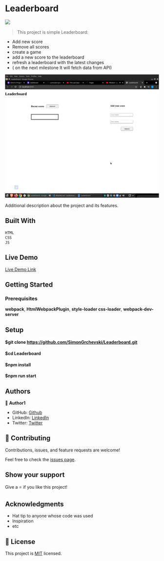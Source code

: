 # Leaderboard

![](https://img.shields.io/badge/Microverse-blueviolet)


> This project is simple Leaderboard:

  - Add new score
  - Remove all scores
  - create a game
  - add a new score to the leaderboard
  - refresh a leaderboard with the latest changes
  - ( on the next milestone It will fetch data from API)

![screenshot](./Screenshot.png)

Additional description about the project and its features.

## Built With
    HTML
    CSS
    JS

## Live Demo

[Live Demo Link](https://simongrchevski.github.io/Leaderboard/)


## Getting Started


### Prerequisites
  **webpack**,
  **HtmlWebpackPlugin**,
  **style-loader css-loader**,
  **webpack-dev-server**

## Setup

#### $git clone https://github.com/SimonGrchevski/Leaderboard.git
#### $cd Leaderboard
#### $npm install
#### $npm run start



## Authors

👤 **Author1**

- GitHub: [Github](https://github.com/SimonGrchevski)
- LinkedIn: [LinkedIn](https://www.linkedin.com/in/simon-grchevski-682935209/)
- Twitter: [Twitter](https://twitter.com/grchevski)


## 🤝 Contributing

Contributions, issues, and feature requests are welcome!

Feel free to check the [issues page](../../issues/).

## Show your support

Give a ⭐️ if you like this project!

## Acknowledgments

- Hat tip to anyone whose code was used
- Inspiration
- etc

## 📝 License

This project is [MIT](./MIT.md) licensed.



